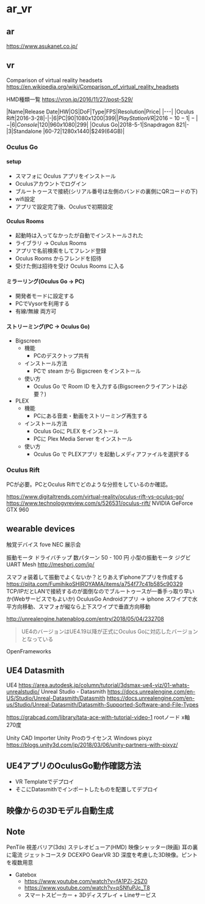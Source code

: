 # ar_vr

## ar

https://www.asukanet.co.jp/

## vr

Comparison of virtual reality headsets
https://en.wikipedia.org/wiki/Comparison_of_virtual_reality_headsets

HMD種類一覧
https://vron.jp/2016/11/27/post-529/


|Name|Release Date|HW|OS|DoF|Type|FPS|Resolution|Price|
|---|
|Oculus Rift|2016-3-28|-|-|6|PC|90|1080x1200|$399|
|PlayStation VR|2016-10-1|-|-|6|Console|120|960x1080|$299|
|Oculus Go|2018-5-1|Snapdragon 821|-|3|Standalone |60-72|1280x1440|$249(64GB)|


### Oculus Go

#### setup

- スマフォに Oculus アプリをインストール
- Oculusアカウントでログイン
- ブルートゥースで接続(シリアル番号は左側のバンドの裏側にQRコードの下)
- wifi設定
- アプリで設定完了後、Oculusで初期設定

#### Oculus Rooms

- 起動時は入ってなかったが自動でインストールされた
- ライブラリ -> Oculus Rooms
- アプリで名前検索をしてフレンド登録
- Oculus Rooms からフレンドを招待
- 受けた側は招待を受け Oculus Rooms に入る

#### ミラーリング(Oculus Go -> PC)

- 開発者モードに設定する
- PCでVysorを利用する
- 有線/無線 両方可

#### ストリーミング(PC -> Oculus Go)

- Bigscreen
  - 機能
    - PCのデスクトップ共有
  - インストール方法
    - PCで steam から Bigscreen をインストール
  - 使い方
    - Oculus Go で Room ID を入力する(Bigscreenクライアントは必要？)
- PLEX
  - 機能
    - PCにある音楽・動画をストリーミング再生する
  - インストール方法
    - Oculus Goに PLEX をインストール
    - PCに Plex Media Server をインストール
  - 使い方
    - Oculus Go で PLEXアプリ を起動しメディアファイルを選択する

### Oculus Rift
PCが必要。PCとOculus Riftでどのような分担をしているのか確認。

https://www.digitaltrends.com/virtual-reality/oculus-rift-vs-oculus-go/
https://www.technologyreview.com/s/526531/oculus-rift/
NVIDIA GeForce GTX 960


##  wearable devices
触覚デバイス
fove
NEC 展示会

振動モータ ドライバチップ
数パターン
50 - 100 円
小型の振動モータ
ジグビ	UART
Mesh
http://meshprj.com/jp/

スマフォ装着して振動でよくないか？とりあえずiphoneアプリを作成する
https://qiita.com/FumihikoSHIROYAMA/items/a754f77c41b585c90329
TCP/IPだとLANで接続するのが面倒なのでブルートゥースが一番手っ取り早いか(Webサービスでもよいか)
OculusGo Androidアプリ -> iphone
スワイプで水平方向移動、スマフォが縦なら上下スワイプで垂直方向移動

http://unrealengine.hatenablog.com/entry/2018/05/04/232708
> UE4のバージョンはUE4.19以降が正式にOculus Goに対応したバージョンとなっている

OpenFrameworks

## UE4 Datasmith

UE4
https://area.autodesk.jp/column/tutorial/3dsmax-ue4-viz/01-whats-unrealstudio/
Unreal Studio - Datasmith
https://docs.unrealengine.com/en-US/Studio/Unreal-Datasmith/Datasmith
https://docs.unrealengine.com/en-us/Studio/Unreal-Datasmith/Datasmith-Supported-Software-and-File-Types

https://grabcad.com/library/tata-ace-with-tutorial-video-1
rootノード x軸 270度

Unity
CAD Importer Unity Proのライセンス Windows
pixyz
  https://blogs.unity3d.com/jp/2018/03/06/unity-partners-with-pixyz/

## UE4アプリのOculusGo動作確認方法
- VR Templateでデプロイ
- そこにDatasmithでインポートしたものを配置してデプロイ

## 映像からの3Dモデル自動生成

## Note
PenTile
視差バリア(3ds)
ステレオビューア(HMD)
映像シャッター(映画)
耳の裏に電流 ジェットコースタ DCEXPO
GearVR
3D 深度を考慮した3D映像。ピントを複数用意
- Gatebox
  - https://www.youtube.com/watch?v=fA1PZj-2SZ0
  - https://www.youtube.com/watch?v=pSNfuPJc_T8
  - スマートスピーカー + 3Dディスプレイ + Lineサービス
